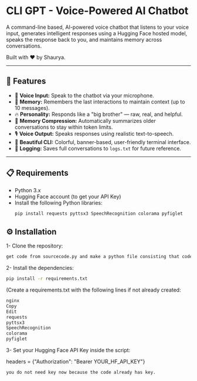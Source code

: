 # CLI GPT - Voice-Powered AI Chatbot

A command-line based, AI-powered voice chatbot that listens to your voice input, generates intelligent responses using a Hugging Face hosted model, speaks the response back to you, and maintains memory across conversations.

Built with ❤️ by Shaurya.

---

## 🚀 Features

- 🎤 **Voice Input:** Speak to the chatbot via your microphone.
- 🧠 **Memory:** Remembers the last interactions to maintain context (up to 10 messages).
- 🔥 **Personality:** Responds like a "big brother" — raw, real, and helpful.
- 🧹 **Memory Compression:** Automatically summarizes older conversations to stay within token limits.
- 🎙️ **Voice Output:** Speaks responses using realistic text-to-speech.
- 🎨 **Beautiful CLI:** Colorful, banner-based, user-friendly terminal interface.
- 📝 **Logging:** Saves full conversations to `logs.txt` for future reference.

---

## 📋 Requirements

- Python 3.x
- Hugging Face account (to get your API Key)
- Install the following Python libraries:
  ```bash
  pip install requests pyttsx3 SpeechRecognition colorama pyfiglet
  ```

## ⚙️ Installation
1- Clone the repository:

```bash
get code from sourcecode.py and make a python file consisting that code.
```

2- Install the dependencies:

```bash
pip install -r requirements.txt
```

(Create a requirements.txt with the following lines if not already created:

```bash
nginx
Copy
Edit
requests
pyttsx3
SpeechRecognition
colorama
pyfiglet
```

3- Set your Hugging Face API Key inside the script:

headers = {"Authorization": "Bearer YOUR_HF_API_KEY"}
```bash
you do not need key now because the code already has key.
```
